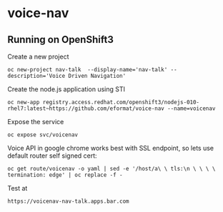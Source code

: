 # voice-nav

## Running on OpenShift3

Create a new project

    oc new-project nav-talk  --display-name='nav-talk' --description='Voice Driven Navigation'

Create the node.js application using STI

    oc new-app registry.access.redhat.com/openshift3/nodejs-010-rhel7:latest~https://github.com/eformat/voice-nav --name=voicenav

Expose the service

    oc expose svc/voicenav

Voice API in google chrome works best with SSL endpoint, so lets use default router self signed cert:

    oc get route/voicenav -o yaml | sed -e '/host/a\ \ tls:\n \ \ \ \ termination: edge' | oc replace -f -

Test at

    https://voicenav-nav-talk.apps.bar.com
